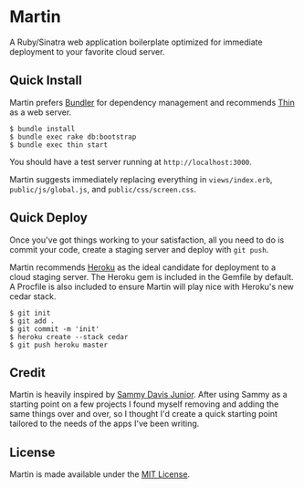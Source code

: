 # Martin

A Ruby/Sinatra web application boilerplate optimized for immediate deployment to your favorite cloud server.

## Quick Install

Martin prefers [Bundler](http://gembundler.com/) for dependency management and recommends [Thin](http://code.macournoyer.com/thin/) as a web server.

```
$ bundle install
$ bundle exec rake db:bootstrap
$ bundle exec thin start
```

You should have a test server running at ```http://localhost:3000```.

Martin suggests immediately replacing everything in ```views/index.erb```, ```public/js/global.js```, and ```public/css/screen.css```.

## Quick Deploy

Once you've got things working to your satisfaction, all you need to do is commit your code, create a staging server and deploy with ```git push```.

Martin recommends [Heroku](http://heroku.com) as the ideal candidate for deployment to a cloud staging server. The Heroku gem is included in the Gemfile by default. A Procfile is also included to ensure Martin will play nice with Heroku's new cedar stack.

```
$ git init
$ git add .
$ git commit -m 'init'
$ heroku create --stack cedar
$ git push heroku master
```

## Credit

Martin is heavily inspired by [Sammy Davis Junior](https://github.com/kyledrake/sammy_davis_jr). After using Sammy as a starting point on a few projects I found myself removing and adding the same things over and over, so I thought I'd create a quick starting point tailored to the needs of the apps I've been writing.

## License

Martin is made available under the [MIT License](http://www.opensource.org/licenses/mit-license.php).
